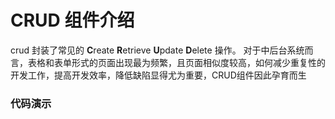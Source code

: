 # CRUD 组件介绍

crud 封装了常见的 **C**reate **R**etrieve **U**pdate **D**elete 操作。
对于中后台系统而言，表格和表单形式的页面出现最为频繁，且页面相似度较高，如何减少重复性的开发工作，提高开发效率，降低缺陷显得尤为重要，CRUD组件因此孕育而生

### 代码演示
